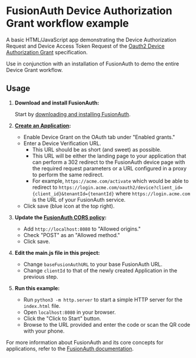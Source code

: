 # FusionAuth Device Authorization Grant workflow example

A basic HTML/JavaScript app demonstrating the Device Authorization Request and Device Access Token Request of the [Oauth2 Device Authorization Grant](https://tools.ietf.org/html/rfc8628) specification.

Use in conjunction with an installation of FusionAuth to demo the entire Device Grant workflow.

## Usage

1. **Download and install FusionAuth:**

   Start by [downloading and installing FusionAuth](https://fusionauth.io/docs/v1/tech/getting-started/).

2. **[Create an Application](https://fusionauth.io/docs/v1/tech/core-concepts/applications):**

   - Enable Device Grant on the OAuth tab under "Enabled grants."
   - Enter a Device Verification URL.
     - This URL should be as short (and sweet) as possible.
     - This URL will be either the landing page to your application that can perform a 302 redirect to the FusionAuth device page with the required request parameters or a URL configured in a proxy to perform the same redirect.
     - For example, `https://acme.com/activate` which would be able to redirect to `https://login.acme.com/oauth2/device?client_id={client_id}&tenantId={tenantId}` where `https://login.acme.com` is the URL of your FusionAuth service.
   - Click save (blue icon at the top right).

3. **Update the [FusionAuth CORS policy](https://fusionauth.io/docs/v1/tech/reference/cors):**

   - Add `http://localhost:8080` to "Allowed origins."
   - Check "POST" as an "Allowed method."
   - Click save.

4. **Edit the main.js file in this project:**

   - Change `baseFusionAuthURL` to your base FusionAuth URL.
   - Change `clientId` to that of the newly created Application in the previous step.

5. **Run this example:**

   - Run `python3 -m http.server` to start a simple HTTP server for the `index.html` file.
   - Open `localhost:8080` in your browser.
   - Click the "Click to Start" button.
   - Browse to the URL provided and enter the code or scan the QR code with your phone.

For more information about FusionAuth and its core concepts for applications, refer to the [FusionAuth documentation](https://fusionauth.io/docs/v1/tech/core-concepts/applications).

